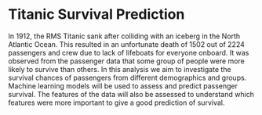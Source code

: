 # Titanic Survival Prediction
In 1912, the RMS Titanic sank after colliding with an iceberg in the North Atlantic Ocean. This resulted in an unfortunate death of 1502 out of 2224 passengers and crew due to lack of lifeboats for everyone onboard. It was observed from the passenger data that some group of people were more likely to survive than others. 
In this analysis we aim to investigate the survival chances of passengers from different demographics and groups. Machine learning models will be used to assess and predict passenger survival. The features of the data will also be assessed to understand which features were more important to give a good prediction of survival. 
